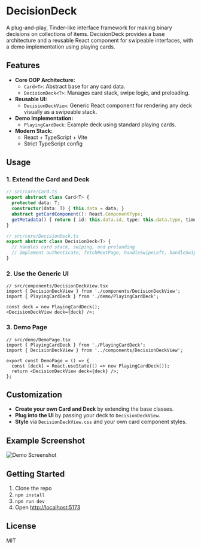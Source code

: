 # DecisionDeck

A plug-and-play, Tinder-like interface framework for making binary decisions on collections of items. DecisionDeck provides a base architecture and a reusable React component for swipeable interfaces, with a demo implementation using playing cards.

## Features

- **Core OOP Architecture:**  
  - `Card<T>`: Abstract base for any card data.
  - `DecisionDeck<T>`: Manages card stack, swipe logic, and preloading.
- **Reusable UI:**  
  - `DecisionDeckView`: Generic React component for rendering any deck visually as a swipeable stack.
- **Demo Implementation:**  
  - `PlayingCardDeck`: Example deck using standard playing cards.
- **Modern Stack:**  
  - React + TypeScript + Vite
  - Strict TypeScript config

## Usage

### 1. Extend the Card and Deck

```typescript
// src/core/Card.ts
export abstract class Card<T> {
  protected data: T;
  constructor(data: T) { this.data = data; }
  abstract getCardComponent(): React.ComponentType;
  getMetadata() { return { id: this.data.id, type: this.data.type, timestamp: this.data.timestamp }; }
}

// src/core/DecisionDeck.ts
export abstract class DecisionDeck<T> {
  // Handles card stack, swiping, and preloading
  // Implement authenticate, fetchNextPage, handleSwipeLeft, handleSwipeRight
}
```

### 2. Use the Generic UI

```tsx
// src/components/DecisionDeckView.tsx
import { DecisionDeckView } from './components/DecisionDeckView';
import { PlayingCardDeck } from './demo/PlayingCardDeck';

const deck = new PlayingCardDeck();
<DecisionDeckView deck={deck} />;
```

### 3. Demo Page

```tsx
// src/demo/DemoPage.tsx
import { PlayingCardDeck } from './PlayingCardDeck';
import { DecisionDeckView } from '../components/DecisionDeckView';

export const DemoPage = () => {
  const [deck] = React.useState(() => new PlayingCardDeck());
  return <DecisionDeckView deck={deck} />;
};
```

## Customization

- **Create your own Card and Deck** by extending the base classes.
- **Plug into the UI** by passing your deck to `DecisionDeckView`.
- **Style** via `DecisionDeckView.css` and your own card component styles.

## Example Screenshot

![Demo Screenshot](./screenshot.png) <!-- Add your screenshot path here -->

## Getting Started

1. Clone the repo
2. `npm install`
3. `npm run dev`
4. Open [http://localhost:5173](http://localhost:5173)

## License

MIT
